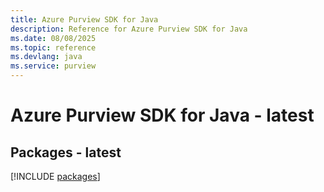 ```yaml
---
title: Azure Purview SDK for Java
description: Reference for Azure Purview SDK for Java
ms.date: 08/08/2025
ms.topic: reference
ms.devlang: java
ms.service: purview
---
```

# Azure Purview SDK for Java - latest
## Packages - latest
[!INCLUDE [packages](purview-index.md)]